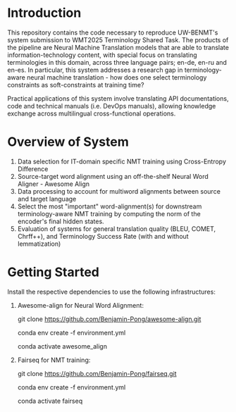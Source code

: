 # Introduction

This repository contains the code necessary to reproduce UW-BENMT's system submission to WMT2025 Terminology Shared Task. The products of the pipeline are Neural Machine Translation models that are able to translate information-technology content, with special focus on translating terminologies in this domain, across three language pairs; en-de, en-ru and en-es. In particular, this system addresses a research gap in terminology-aware neural machine translation - how does one select terminology constraints as soft-constraints at training time?

Practical applications of this system involve translating API documentations, code and technical manuals (i.e. DevOps manuals), allowing knowledge exchange across multilingual cross-functional operations.



# Overview of System

1. Data selection for IT-domain specific NMT training using Cross-Entropy Difference
2. Source-target word alignment using an off-the-shelf Neural Word Aligner - Awesome Align
3. Data processing to account for multiword alignments between source and target language
4. Select the most "important" word-alignment(s) for downstream terminology-aware NMT training by computing the norm of the encoder's final hidden states.
5. Evaluation of systems for general translation quality (BLEU, COMET, Chrff++), and Terminology Success Rate (with and without lemmatization)


# Getting Started

Install the respective dependencies to use the following infrastructures:

1. Awesome-align for Neural Word Alignment:
   
   git clone https://github.com/Benjamin-Pong/awesome-align.git
   
   conda env create -f environment.yml

   conda activate awesome_align
   
3. Fairseq for NMT training:
   
   git clone https://github.com/Benjamin-Pong/fairseq.git
   
   conda env create -f environment.yml
   
   conda activate fairseq



